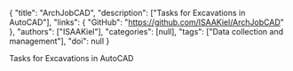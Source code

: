 {
  "title": "ArchJobCAD",
  "description": ["Tasks for Excavations in AutoCAD"],
  "links": {
    "GitHub": "https://github.com/ISAAKiel/ArchJobCAD"
  },
  "authors": ["ISAAKiel"],
  "categories": [null],
  "tags": ["Data collection and management"],
  "doi": null
}

<!-- Generated by csv2md.R – do not edit by hand -->

Tasks for Excavations in AutoCAD